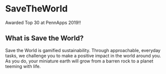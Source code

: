 # SaveTheWorld

Awarded Top 30 at PennApps 2019!!

## What is Save the World?

Save the World is gamified sustainability. Through approachable, everyday tasks, we challenge you to make a positive impact in the world around you. As you do, your miniature earth will grow from a barren rock to a planet teeming with life.

